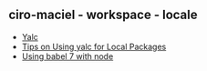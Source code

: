 ## ciro-maciel - workspace - locale

- [Yalc](https://github.com/whitecolor/yalc)
- [Tips on Using yalc for Local Packages](https://docs.joshuatz.com/cheatsheets/devops/yalc/)
- [Using babel 7 with node](https://hackernoon.com/using-babel-7-with-node-7e401bc28b04)
